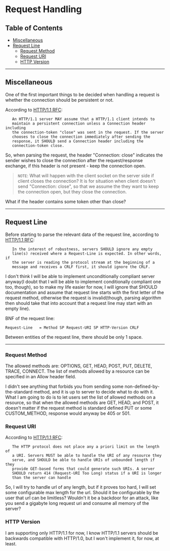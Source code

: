 # Request Handling

## Table of Contents

- [Miscellaneous](#miscellaneous)
- [Request Line](#request-line)
  - [Request Method](#request-method)
  - [Request URI](#request-uri)
  - [HTTP Version](#http-version)

---

## Miscellaneous

One of the first important things to be decided when handling a request is whether the connection should be persistent or not.

According to [HTTP/1.1 RFC](https://datatracker.ietf.org/doc/html/rfc2616#section-8.1.2.1):

```
   An HTTP/1.1 server MAY assume that a HTTP/1.1 client intends to
   maintain a persistent connection unless a Connection header including
   the connection-token "close" was sent in the request. If the server
   chooses to close the connection immediately after sending the
   response, it SHOULD send a Connection header including the
   connection-token close.
```

So, when parsing the request, the header "Connection: close" indicates the sender wishes to close the connection after the request/response exchange, if this header is not present - keep the connection open.

> `NOTE`: What will happen with the client socket on the server side if client closes the connection? It is for situation when client doesn't send "Connection: close", so that we assume the they want to keep the connection open, but they close the connection.

What if the header contains some token other than close?

---

## Request Line

Before starting to parse the relevant data of the request line, according to [HTTP/1.1 RFC](https://datatracker.ietf.org/doc/html/rfc2616#section-4.1):

```
   In the interest of robustness, servers SHOULD ignore any empty
   line(s) received where a Request-Line is expected. In other words, if
   the server is reading the protocol stream at the beginning of a
   message and receives a CRLF first, it should ignore the CRLF.
```

I don't think I will be able to implement unconditionally compliant server anyway(I doubt that I will be able to implement conditionally compliant one too, though), so to make my life easier for now, I will ignore that SHOULD documentation and assume that request line starts with the first letter of the request method, otherwise the request is invalid(though, parsing algorithm then should take that into account that a request line may start with an empty line).

BNF of the request line:

```bnf
Request-Line   = Method SP Request-URI SP HTTP-Version CRLF
```

Between entities of the request line, there should be only 1 space.

---

### Request Method

The allowed methods are: OPTIONS, GET, HEAD, POST, PUT, DELETE, TRACE, CONNECT. The list of methods allowed by a resource can be specified in an Allow header field.

I didn't see anything that forbids you from sending some non-defined-by-the-standard method, and it is up to server to decide what to do with it. What I am going to do is to let users set the list of allowed methods on a resource, so that when the allowed methods are GET, HEAD, and POST, it doesn't matter if the request method is standard defined PUT or some CUSTOM_METHOD, response would anyway be 405 or 501.

### Request URI

According to [HTTP/1.1 RFC](#https://datatracker.ietf.org/doc/html/rfc2616#section-3.2.1):

```
   The HTTP protocol does not place any a priori limit on the length of
   a URI. Servers MUST be able to handle the URI of any resource they
   serve, and SHOULD be able to handle URIs of unbounded length if they
   provide GET-based forms that could generate such URIs. A server
   SHOULD return 414 (Request-URI Too Long) status if a URI is longer
   than the server can handle
```

So, I will try to handle url of any length, but if it proves too hard, I will set some configurable max length for the url. Should it be configurable by the user that url can be limitless? Wouldn't it be a backdoor for an attack, like you send a gigabyte long request uri and consume all memory of the server?

### HTTP Version

I am supporting only HTTP/1.1 for now, I know HTTP/1.1 servers should be backwards compatible with HTTP/1.0, but I won't implement it, for now, at least.


